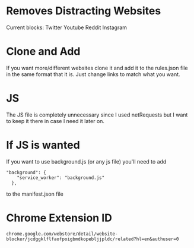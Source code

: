 # Removes Distracting Websites
Current blocks: 
  Twitter
  Youtube
  Reddit
  Instagram

# Clone and Add
If you want more/different websites clone it and add it to
the rules.json file in the same format that it is. Just change
links to match what you want.

# JS
The JS file is completely unnecessary since I used netRequests
but I want to keep it there in case I need it later on.

# If JS is wanted
If you want to use background.js (or any js file) you'll need
to add 
```
"background": {
    "service_worker": "background.js"
  },
```
to the manifest.json file

# Chrome Extension ID
```
chrome.google.com/webstore/detail/website-blocker/jcdggklflfaofpoigbmdkopebljjpldc/related?hl=en&authuser=0
```
